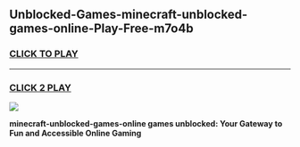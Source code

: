 
## Unblocked-Games-minecraft-unblocked-games-online-Play-Free-m7o4b
<h3>
<a href="https://premium76.site?title=minecraft-unblocked-games-online&ref=21A">CLICK TO PLAY</a></h3>
<hr>

<h3>
<a href="https://premium76.site?title=minecraft-unblocked-games-online&ref=21A">CLICK 2 PLAY</a>
  
</h3>

<a href="https://premium76.site?title=minecraft-unblocked-games-online&ref=21A"><img src="https://clearcache.store/games.png"></a>


**minecraft-unblocked-games-online games unblocked: Your Gateway to Fun and Accessible Online Gaming**
